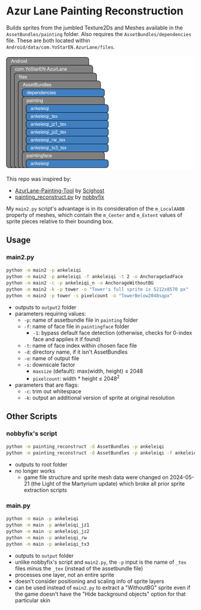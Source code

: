 # Azur Lane Painting Reconstruction

Builds sprites from the jumbled Texture2Ds and Meshes available in the `AssetBundles/painting` folder. Also requires the `AssetBundles/dependencies` file. These are both located within `Android/data/com.YoStarEN.AzurLane/files`.

![azur-paint diagram](azur-paint.svg "made with draw.io")

This repo was inspired by:

* [AzurLane-Painting-Tool](https://github.com/Scighost/AzurLane-Painting-Tool/blob/6d6301257a558d9dbde4a65e4cf25650fca797c8/AzurLane-Painting-Tool/PaintingInfo.cs#L260) by [Scighost](https://github.com/Scighost)
* [painting_reconstruct.py](https://gist.github.com/nobbyfix/fb535462acc897ab1f39e5e9981e4645) by [nobbyfix](https://github.com/nobbyfix)

My `main2.py` script's advantage is in its consideration of the `m_LocalAABB` property of meshes, which contain the `m_Center` and `m_Extent` values of sprite pieces relative to their bounding box.

## Usage

### main2.py

```sh
python -m main2 -p ankeleiqi
python -m main2 -p ankeleiqi -f ankeleiqi -t 2 -o AnchorageSadFace
python -m main2 -c -p ankeleiqi_n -o AnchorageWithoutBG
python -m main2 -k -p tower -o "Tower's full sprite is 5212x8570 px"
python -m main2 -p tower -s pixelcount -o "TowerBelow2048sqpx"
```

* outputs to `output2` folder
* parameters requiring values:
  * `-p`: name of assetbundle file in `painting` folder
  * `-f`: name of face file in `paintingface` folder
    * `-1`: bypass default face detection (otherwise, checks for 0-index face and applies it if found)
  * `-t`: name of face index within chosen face file
  * `-d`: directory name, if it isn't AssetBundles
  * `-o`: name of output file
  * `-s`: downscale factor
    * `maxsize` (default): max(width, height) &le; 2048
    * `pixelcount`: width * height &le; 2048<sup>2</sup>
* parameters that are flags:
  * `-c`: trim out whitespace
  * `-k`: output an additional version of sprite at original resolution

## Other Scripts

### nobbyfix's script

```sh
python -m painting_reconstruct -d AssetBundles -p ankeleiqi
python -m painting_reconstruct -d AssetBundles -p ankeleiqi -f ankeleiqi -t 2 -o AnchorageSadFace
```

* outputs to root folder
* no longer works
  * game file structure and sprite mesh data were changed on 2024-05-21 (the Light of the Martyrium update) which broke all prior sprite extraction scripts

### main.py

```sh
python -m main -p ankeleiqi
python -m main -p ankeleiqi_jz1
python -m main -p ankeleiqi_jz2
python -m main -p ankeleiqi_rw
python -m main -p ankeleiqi_tx3
```

* outputs to `output` folder
* unlike nobbyfix's script and `main2.py`, the `-p` input is the name of `_tex` files minus the `_tex` (instead of the assetbundle file)
* processes one layer, not an entire sprite
* doesn't consider positioning and scaling info of sprite layers
* can be used instead of `main2.py` to extract a "WithoutBG" sprite even if the game doesn't have the "Hide background objects" option for that particular skin
